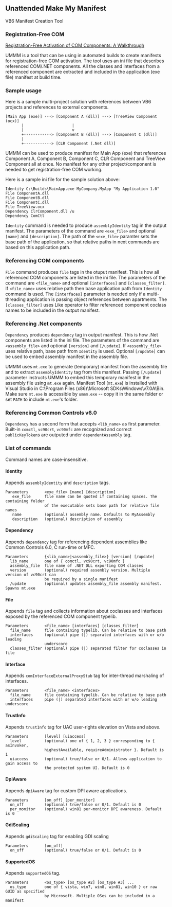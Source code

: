 ## Unattended Make My Manifest
VB6 Manifest Creation Tool

### Registration-Free COM

[Registration-Free Activation of COM Components: A Walkthrough](http://msdn.microsoft.com/en-us/library/ms973913.aspx)

UMMM is a tool that can be using in automated builds to create manifests for registration-free COM activation. The tool uses an ini file that describes referenced COM/.NET components. All the classes and interfaces from a referenced component are extracted and included in the application (exe file) manifest at build time.

### Sample usage

Here is a sample multi-project solution with references between VB6 projects and references to external components.

    [Main App (exe)] ---> [Component A (dll)] ---> [TreeView Component (ocx)]
           |                     |
           |                     v
           +------------> [Component B (dll)] ---> [Component C (dll)]
           |
           +------------> [CLR Component (.Net dll)]

UMMM can be used to produce manifest for Main App (exe) that references Component A, Component B, Component C, CLR Component and TreeView Component all at once. No manifest for any other project/component is needed to get registration-free COM working.

Here is a sample ini file for the sample solution above:

    Identity C:\Builds\MainApp.exe MyCompany.MyApp "My Application 1.0"
    File ComponentA.dll
	File ComponentB.dll
	File ComponentC.dll
	File TreeView.ocx
	Dependency ClrComponent.dll /u
	Dependency ComCtl
	
`Identity` command is needed to produce `assemblyIdentity` tag in the output manifest. The  parameters of the command are `<exe_file>` and optional `[name]` and `[description]`. The path of the `<exe_file>` paramter sets the base path of the application, so that relative paths in next commands are based on this application path.

### Referencing COM components

`File` command produces `file` tags in the otuput manifest. This is how all referenced COM components are listed in the ini file. The parameters of the command are `<file_name>` and optional `[interfaces]` and  `[classes_filter]`. If `<file_name>` uses relative path then base application path from `Identity` command is used. The `[interfaces]` parameter is needed only if a multi-threading application is passing object references between apartments. The `[classes_filter]` uses Like operator to filter referenced component coclass names to be included in the output manifest.

### Referencing .Net components

`Dependency` produces `dependency` tag in output manifest. This is how .Net components are listed in the ini file. The parameters of the command are `<assembly_file>` and optional `[version]` and `[/update]`. If `<assembly_file>` uses relative path, base path from `Identity` is used. Optional `[/update]` can be used to embed assembly manifest in the assembly file.

UMMM uses `mt.exe` to generate (temporary) manifest from the assembly file and to extract `assemblyIdentity` tag from this manifest. Passing `[/update]` parameter instructs UMMM to embed this temporary manifest in the assembly file using `mt.exe` again. Manifest Tool (`mt.exe`) is installed with Visual Studio in C:\Program Files (x86)\Microsoft SDKs\Windows\v7.0A\Bin. Make sure `mt.exe` is accessible by `ummm.exe` -- copy it in the same folder or set `PATH` to include `mt.exe`'s folder.

### Referencing Common Controls v6.0

`Dependency` has a second form that accepts `<lib_name>` as first parameter. Built-in `comctl`, `vc90crt`, `vc90mfc` are recognized and correct `publicKeyToken`s are outputed under `dependentAssembly` tag.

### List of commands

Command names are case-insensitive.

#### Identity

Appends `assemblyIdentity` and `description` tags.

    Parameters       <exe_file> [name] [description]
       exe_file      file name can be quoted if containing spaces. The containing folder 
                     of the executable sets base path for relative file names
       name          (optional) assembly name. Defaults to MyAssembly
       description   (optional) description of assembly

#### Dependency

Appends `dependency` tag for referencing dependent assemblies like Common Controls 6.0, C run-time or MFC.

    Parameters       {<lib_name>|<assembly_file>} [version] [/update]
      lib_name       one of { comctl, vc90crt, vc90mfc }
      assembly_file  file name of .NET DLL exporting COM classes
      version        (optional) required assembly version. Multiple version of vc90crt can
                     be required by a single manifest
      /update        (optional) updates assembly_file assembly manifest. Spawns mt.exe

#### File

Appends `file` tag and collects information about coclasses and interfaces exposed by the referenced COM component typelib.

    Parameters       <file_name> [interfaces] [classes_filter]
      file_name      file containing typelib. Can be relative to base path
      interfaces     (optional) pipe (|) separated interfaces with or w/o leading 
                     underscore
      classes_filter (optional) pipe (|) separated filter for coclasses in file

#### Interface

Appends `comInterfaceExternalProxyStub` tag for inter-thread marshaling of interfaces.

    Parameters       <file_name> <interfaces>
      file_name      file containing typelib. Can be relative to base path
      interfaces     pipe (|) separated interfaces with or w/o leading underscore

#### TrustInfo

Appends `trustInfo` tag for UAC user-rights elevation on Vista and above.

    Parameters       [level] [uiaccess]
      level          (optional) one of { 1, 2, 3 } corresponding to { asInvoker, 
                     highestAvailable, requireAdministrator }. Default is 1
      uiaccess       (optional) true/false or 0/1. Allows application to gain access to 
                     the protected system UI. Default is 0

#### DpiAware

Appends `dpiAware` tag for custom DPI aware applications.

    Parameters       [on_off] [per_monitor]
      on_off         (optional) true/false or 0/1. Default is 0
      per_monitor    (optional) win81 per-monitor DPI awareness. Default is 0

#### GdiScaling

Appends `gdiScaling` tag for enabling GDI scaling

    Parameters       [on_off]
      on_off         (optional) true/false or 0/1. Default is 0

#### SupportedOS

Appends `supportedOS` tag.

    Parameters       <os_type> [os_type #2] [os_type #3] ...
      os_type        one of { vista, win7, win8, win81, win10 } or raw GUID as specified
                     by Microsoft. Multiple OSes can be included in a manifest
